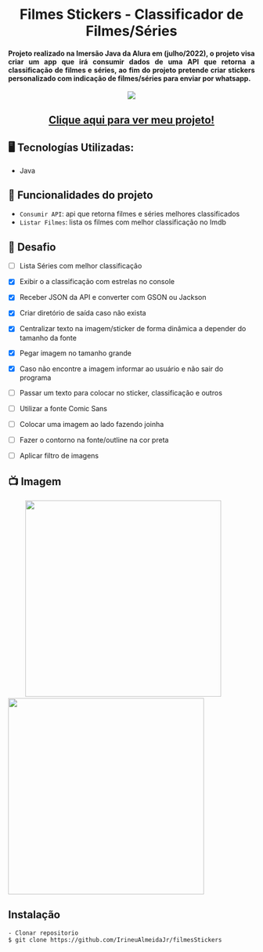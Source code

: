 <h1 align="center">Filmes Stickers - Classificador de Filmes/Séries</h1>
<h4 align="justify">Projeto realizado na Imersão Java da Alura em (julho/2022), o projeto visa criar um app que irá consumir dados de uma API que retorna a classificação de filmes e séries, ao fim do projeto pretende criar stickers personalizado com indicação de filmes/séries para enviar por whatsapp. </h4>

<p align="center">
<img src="http://img.shields.io/static/v1?label=STATUS&message=EM%20DESENVOLVIMENTO&color=GREEN&style=for-the-badge"/>
</p>

<h2 align="center"><a href="">Clique aqui para ver meu projeto!</a></h2>

## 🖥️ Tecnologías Utilizadas:

- Java </br>

## :hammer: Funcionalidades do projeto

- `Consumir API`: api que retorna filmes e séries melhores classificados
- `Listar Filmes`: lista os filmes com melhor classificação no Imdb


## 🎯 Desafio
- [ ] Lista Séries com melhor classificação
- [x] Exibir o a classificação com estrelas no console
- [x] Receber JSON da API e converter com GSON ou Jackson
- [x] Criar diretório de saída caso não exista
- [x] Centralizar texto na imagem/sticker de forma dinâmica a depender do tamanho da fonte
- [x] Pegar imagem no tamanho grande
- [x] Caso não encontre a imagem informar ao usuário e não sair do programa
- [ ] Passar um texto para colocar no sticker, classificação e outros
- [ ] Utilizar a fonte Comic Sans
- [ ] Colocar uma imagem ao lado fazendo joinha
- [ ] Fazer o contorno na fonte/outline na cor preta
- [ ] Aplicar filtro de imagens


## 📺 Imagem
<div>
  &nbsp;&nbsp;&nbsp;&nbsp;&nbsp;&nbsp;&nbsp;&nbsp
  <img src="https://github.com/IrineuAlmeidaJr/filmesStickers/blob/master/sampleImg/javaAlura1.jpg?raw=true" width="400" />
  &nbsp;&nbsp;&nbsp;&nbsp;&nbsp;&nbsp;&nbsp;&nbsp
  <img src="https://github.com/IrineuAlmeidaJr/filmesStickers/blob/master/sampleImg/javaAlura2.jpg?raw=true" width="400" />
</div>
 
 
 
## Instalação

    - Clonar repositorio
    $ git clone https://github.com/IrineuAlmeidaJr/filmesStickers

